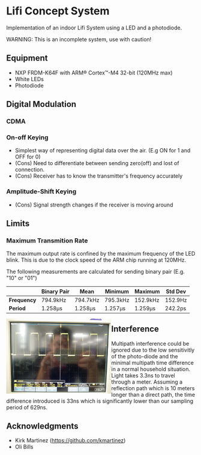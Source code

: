 # Lifi Concept System

Implementation of an indoor Lifi System using a LED and a photodiode. 

WARNING: This is an incomplete system, use with caution!

## Equipment
- NXP FRDM-K64F with ARM® Cortex™-M4 32-bit (120MHz max)
- White LEDs
- Photodiode

## Digital Modulation

### CDMA

### On-off Keying 
- Simplest way of representing digital data over the air. (E.g ON for 1 and OFF for 0)
- (Cons) Need to differentiate between sending zero(off) and lost of connection.
- (Cons) Receiver has to know the transmitter's frequency accurately

### Amplitude-Shift Keying
- (Cons) Signal strength changes if the receiver is moving around

## Limits

### Maximum Transmition Rate
The maximum output rate is confined by the maximum frequency of the LED blink. This is due to the clock speed of the ARM chip running at 120MHz.

The following measurements are calculated for sending binary pair (E.g. "10" or "01")

|               | Binary Pair | Mean     | Minimum  | Maximum  | Std Dev |
| ------------- | ----------- | -------- | -------- | -------- | ------- |
| **Frequency** | 794.9kHz    | 794.7kHz | 795.3kHz | 152.9kHz | 152.9Hz |
| **Period**    | 1.258μs     | 1.258μs  | 1.257μs  | 1.259μs  | 242.2ps |

<img src="https://github.com/ivanplex/Lifi_concept/blob/master/docs/README/max_frequency_period.jpg" height="200px" width="280px" style="float: left;" alt="Frequency and Period at highest performance"/>


## Interference
Multipath interference could be ignored due to the low sensitivitly of the photo-diode and the minimal multipath time difference in a normal household situation. 
Light takes 3.3ns to travel through a meter. Assuming a reflection path which is 10 meters longer than a direct path, the time difference introduced is 33ns which is significantly lower than our sampling period of 629ns.

## Acknowledgments

- Kirk Martinez (https://github.com/kmartinez)
- Oli Bills


